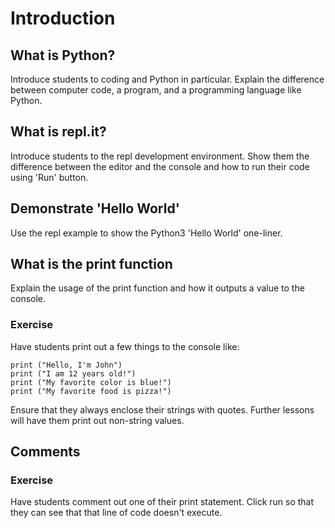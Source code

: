 # Introduction
## What is Python?
Introduce students to coding and Python in particular.
Explain the difference between computer code, a program, and
a programming language like Python.

## What is repl.it?
Introduce students to the repl development environment. Show them the difference between the editor and the console and how to run their code using 'Run' button.

## Demonstrate 'Hello World'
Use the repl example to show the Python3 'Hello World' one-liner.

## What is the print function
Explain the usage of the print function and how it outputs a value to the console.

### Exercise
Have students print out a few things to the console like:

```python3
print ("Hello, I'm John")
print ("I am 12 years old!")
print ("My favorite color is blue!")
print ("My favorite food is pizza!")
```

Ensure that they always enclose their strings with quotes. Further lessons will have them print out non-string values.

## Comments
### Exercise
Have students comment out one of their print statement. Click run so that they can see that that line of code doesn't execute.